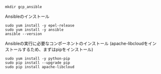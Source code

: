 ```
mkdir gcp_ansible

```


Ansibleのインストール

```
sudo yum install -y epel-release
sudo yum install -y ansible
ansible --version

```

Ansibleの実行に必要なコンポーネントのインストール (apache-libcloudをインストールするため、まずはpipをインストール)

```
sudo yum install -y python-pip
sudo pip install --upgrade pip
sudo pip install apache-libcloud

```

